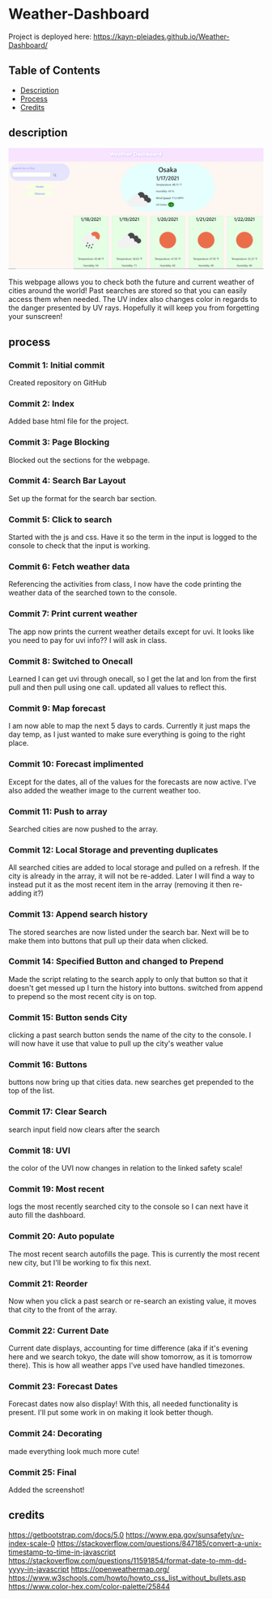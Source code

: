 # Weather-Dashboard

Project is deployed here: https://kayn-pleiades.github.io/Weather-Dashboard/

## Table of Contents

* [Description](#description)
* [Process](#process)
* [Credits](#credits)

## description 

![screenshot of the webpage](https://github.com/Kayn-Pleiades/Weather-Dashboard/blob/main/assets/Capture.PNG)

This webpage allows you to check both the future and current weather of cities around the world! Past searches are stored so that you can easily access them when needed. The UV index also changes color in regards to the danger presented by UV rays. Hopefully it will keep you from forgetting your sunscreen!

## process

### Commit 1: Initial commit
Created repository on GitHub

### Commit 2: Index
Added base html file for the project. 

### Commit 3: Page Blocking
Blocked out the sections for the webpage. 

### Commit 4: Search Bar Layout
Set up the format for the search bar section.

### Commit 5: Click to search
Started with the js and css. Have it so the term in the input is logged to the console to check that the input is working.

### Commit 6: Fetch weather data
Referencing the activities from class, I now have the code printing the weather data of the searched town to the console.

### Commit 7: Print current weather
The app now prints the current weather details except for uvi. It looks like you need to pay for uvi info?? I will ask in class.

### Commit 8: Switched to Onecall
Learned I can get uvi through onecall, so I get the lat and lon from the first pull and then pull using one call. updated all values to reflect this.

### Commit 9: Map forecast
I am now able to map the next 5 days to cards. Currently it just maps the day temp, as I just wanted to make sure everything is going to the right place. 

### Commit 10: Forecast implimented
Except for the dates, all of the values for the forecasts are now active. I've also added the weather image to the current weather too. 

### Commit 11: Push to array
Searched cities are now pushed to the array.

### Commit 12: Local Storage and preventing duplicates
All searched cities are added to local storage and pulled on a refresh. If the city is already in the array, it will not be re-added. Later I will find a way to instead put it as the most recent item in the array (removing it then re-adding it?)

### Commit 13: Append search history
The stored searches are now listed under the search bar. Next will be to make them into buttons that pull up their data when clicked.

### Commit 14: Specified Button and changed to Prepend
Made the script relating to the search apply to only that button so that it doesn't get messed up I turn the history into buttons. switched from append to prepend so the most recent city is on top. 

### Commit 15: Button sends City
clicking a past search button sends the name of the city to the console. I will now have it use that value to pull up the city's weather value

### Commit 16: Buttons 
buttons now bring up that cities data. new searches get prepended to the top of the list.

### Commit 17: Clear Search
search input field now clears after the search

### Commit 18: UVI
the color of the UVI now changes in relation to the linked safety scale!

### Commit 19: Most recent
logs the most recently searched city to the console so I can next have it auto fill the dashboard.

### Commit 20: Auto populate
The most recent search autofills the page. This is currently the most recent new city, but I'll be working to fix this next.

### Commit 21: Reorder
Now when you click a past search or re-search an existing value, it moves that city to the front of the array.

### Commit 22: Current Date
Current date displays, accounting for time difference (aka if it's evening here and we search tokyo, the date will show tomorrow, as it is tomorrow there). This is how all weather apps I've used have handled timezones.

### Commit 23: Forecast Dates
Forecast dates now also display! With this, all needed functionality is present. I'll put some work in on making it look better though. 

### Commit 24: Decorating
made everything look much more cute!

### Commit 25: Final
Added the screenshot!

## credits
https://getbootstrap.com/docs/5.0
https://www.epa.gov/sunsafety/uv-index-scale-0
https://stackoverflow.com/questions/847185/convert-a-unix-timestamp-to-time-in-javascript
https://stackoverflow.com/questions/11591854/format-date-to-mm-dd-yyyy-in-javascript
https://openweathermap.org/
https://www.w3schools.com/howto/howto_css_list_without_bullets.asp
https://www.color-hex.com/color-palette/25844